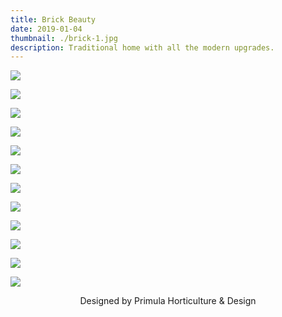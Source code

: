 ```yaml
---
title: Brick Beauty
date: 2019-01-04
thumbnail: ./brick-1.jpg
description: Traditional home with all the modern upgrades.
---
```


<div class="kg-card kg-image-card kg-width-wide">

![](./brick-1.jpg)

</div>
<div class="kg-card kg-image-card kg-width-wide">

![](./brick-2.jpg)

</div>
<div class="kg-card kg-image-card kg-width-wide">

![](./brick-3.jpg)

</div>
<div class="kg-card kg-image-card kg-width-wide">

![](./brick-4.jpg)

</div>
<div class="kg-card kg-image-card kg-width-wide">

![](./brick-5.jpg)

</div>
<div class="kg-card kg-image-card kg-width-wide">

![](./brick-6.jpg)

</div>
<div class="kg-card kg-image-card kg-width-wide">

![](./brick-7.jpg)

</div>
<div class="kg-card kg-image-card kg-width-wide">

![](./brick-8.jpg)

</div>
<div class="kg-card kg-image-card kg-width-wide">

![](./brick-9.jpg)

</div>
<div class="kg-card kg-image-card kg-width-wide">

![](./brick-10.jpg)

</div>
<div class="kg-card kg-image-card kg-width-wide">

![](./brick-11.jpg)

</div>
<div class="kg-card kg-image-card kg-width-wide">

![](./brick-12.jpg)

</div>

<div style="text-align: center;">
Designed by Primula Horticulture & Design
</div>
